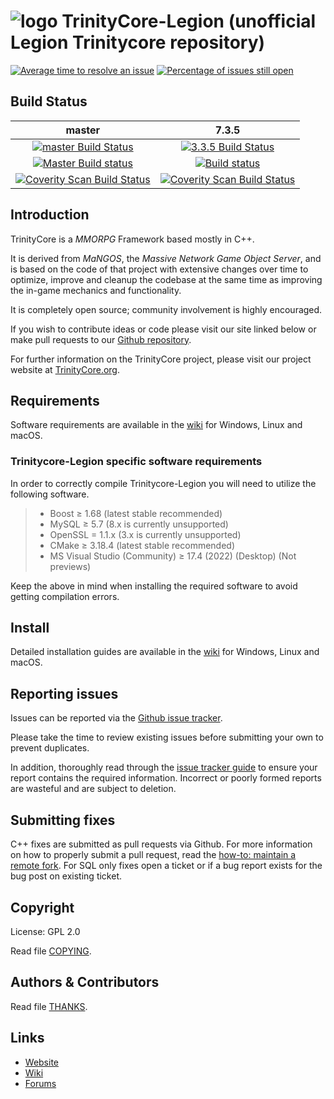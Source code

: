 # ![logo](https://community.trinitycore.org/public/style_images/1_trinitycore.png) TrinityCore-Legion (unofficial Legion Trinitycore repository)

[![Average time to resolve an issue](http://isitmaintained.com/badge/resolution/IllInuz/trinitycore-legion.svg)](http://isitmaintained.com/project/IllInuz/trinitycore-legion "Average time to resolve an issue")  [![Percentage of issues still open](http://isitmaintained.com/badge/open/IllInuz/trinitycore-legion.svg)](http://isitmaintained.com/project/IllInuz/trinitycore-legion "Percentage of issues still open")

## Build Status

master | 7.3.5
:------------: | :------------:
[![master Build Status](https://travis-ci.org/TrinityCore/TrinityCore.svg?branch=master)](https://travis-ci.org/TrinityCore/TrinityCore) | [![3.3.5 Build Status](https://travis-ci.org/TrinityCore/TrinityCore.svg?branch=3.3.5)](https://travis-ci.org/TrinityCore/TrinityCore)
[![Master Build status](https://ci.appveyor.com/api/projects/status/f1gb5sf4k6txv2ss?svg=true)](https://ci.appveyor.com/project/IllInuz/trinitycore-legion) | [![Build status](https://ci.appveyor.com/api/projects/status/f1gb5sf4k6txv2ss/branch/7.3.5.26972?svg=true)](https://ci.appveyor.com/project/IllInuz/trinitycore-legion/branch/7.3.5.26972)
[![Coverity Scan Build Status](https://scan.coverity.com/projects/28303/badge.svg)](https://scan.coverity.com/projects/28303) | [![Coverity Scan Build Status](https://scan.coverity.com/projects/28303/badge.svg)](https://scan.coverity.com/projects/28303)

## Introduction

TrinityCore is a *MMORPG* Framework based mostly in C++.

It is derived from *MaNGOS*, the *Massive Network Game Object Server*, and is
based on the code of that project with extensive changes over time to optimize,
improve and cleanup the codebase at the same time as improving the in-game
mechanics and functionality.

It is completely open source; community involvement is highly encouraged.

If you wish to contribute ideas or code please visit our site linked below or
make pull requests to our [Github repository](https://github.com/TrinityCore/TrinityCore/pulls).

For further information on the TrinityCore project, please visit our project
website at [TrinityCore.org](https://www.trinitycore.org).

## Requirements


Software requirements are available in the [wiki](https://www.trinitycore.info/display/tc/Requirements) for
Windows, Linux and macOS.

### Trinitycore-Legion specific software requirements
In order to correctly compile Trinitycore-Legion you will need to utilize the following software.

>- Boost ≥ 1.68 (latest stable recommended)
>- MySQL ≥ 5.7 (8.x is currently unsupported)
>- OpenSSL = 1.1.x (3.x is currently unsupported)
>- CMake ≥ 3.18.4 (latest stable recommended)
>- MS Visual Studio (Community) ≥ 17.4 (2022) (Desktop) (Not previews)

Keep the above in mind when installing the required software to avoid getting compilation errors.

## Install

Detailed installation guides are available in the [wiki](https://www.trinitycore.info/display/tc/Installation+Guide) for
Windows, Linux and macOS.


## Reporting issues

Issues can be reported via the [Github issue tracker](https://github.com/TrinityCore/TrinityCore/labels/Branch-master).

Please take the time to review existing issues before submitting your own to
prevent duplicates.

In addition, thoroughly read through the [issue tracker guide](https://community.trinitycore.org/topic/37-the-trinitycore-issuetracker-and-you/) to ensure
your report contains the required information. Incorrect or poorly formed
reports are wasteful and are subject to deletion.


## Submitting fixes

C++ fixes are submitted as pull requests via Github. For more information on how to
properly submit a pull request, read the [how-to: maintain a remote fork](https://community.trinitycore.org/topic/9002-howto-maintain-a-remote-fork-for-pull-requests-tortoisegit/).
For SQL only fixes open a ticket or if a bug report exists for the bug post on existing ticket.


## Copyright

License: GPL 2.0

Read file [COPYING](COPYING).


## Authors &amp; Contributors

Read file [THANKS](THANKS).


## Links

* [Website](https://www.trinitycore.org)
* [Wiki](https://www.trinitycore.info)
* [Forums](https://community.trinitycore.org)
